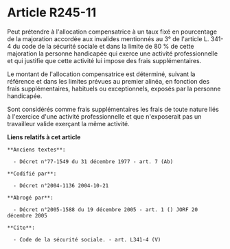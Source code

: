 # Article R245-11

Peut prétendre à l'allocation compensatrice à un taux fixé en pourcentage de la majoration accordée aux invalides mentionnés
au 3° de l'article L. 341-4 du code de la sécurité sociale et dans la limite de 80 % de cette majoration la personne
handicapée qui exerce une activité professionnelle et qui justifie que cette activité lui impose des frais supplémentaires.

Le montant de l'allocation compensatrice est déterminé, suivant la référence et dans les limites prévues au premier alinéa,
en fonction des frais supplémentaires, habituels ou exceptionnels, exposés par la personne handicapée.

Sont considérés comme frais supplémentaires les frais de toute nature liés à l'exercice d'une activité professionnelle et que
n'exposerait pas un travailleur valide exerçant la même activité.

**Liens relatifs à cet article**

	**Anciens textes**:

	  - Décret n°77-1549 du 31 décembre 1977 - art. 7 (Ab)

	**Codifié par**:

	  - Décret n°2004-1136 2004-10-21

	**Abrogé par**:

	  - Décret n°2005-1588 du 19 décembre 2005 - art. 1 () JORF 20 décembre 2005

	**Cite**:

	  - Code de la sécurité sociale. - art. L341-4 (V)
